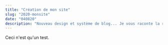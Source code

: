 ```yaml
---
title: "Création de mon site"
slug: "2020-monsite"
date: "040820"
description: "Nouveau design et système de blog... Je vous raconte la refonte de mon site pro !"
---
```


Ceci n'est qu'un test.
